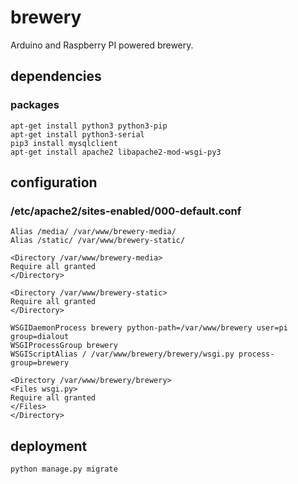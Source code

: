 # brewery

Arduino and Raspberry PI powered brewery.

## dependencies

### packages

```
apt-get install python3 python3-pip
apt-get install python3-serial
pip3 install mysqlclient
apt-get install apache2 libapache2-mod-wsgi-py3
```

## configuration

### /etc/apache2/sites-enabled/000-default.conf

```
Alias /media/ /var/www/brewery-media/
Alias /static/ /var/www/brewery-static/

<Directory /var/www/brewery-media>
Require all granted
</Directory>

<Directory /var/www/brewery-static>
Require all granted
</Directory>

WSGIDaemonProcess brewery python-path=/var/www/brewery user=pi group=dialout
WSGIProcessGroup brewery
WSGIScriptAlias / /var/www/brewery/brewery/wsgi.py process-group=brewery

<Directory /var/www/brewery/brewery>
<Files wsgi.py>
Require all granted
</Files>
</Directory>
```

## deployment

```
python manage.py migrate
```
